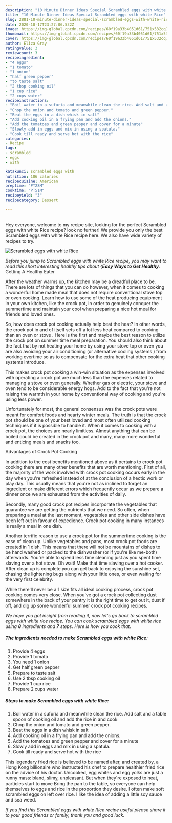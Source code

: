 ```yaml
---
description: "10 Minute Dinner Ideas Special Scrambled eggs with white Rice"
title: "10 Minute Dinner Ideas Special Scrambled eggs with white Rice"
slug: 2881-10-minute-dinner-ideas-special-scrambled-eggs-with-white-rice
date: 2020-10-17T23:27:06.532Z
image: https://img-global.cpcdn.com/recipes/60f19a33b4051d61/751x532cq70/scrambled-eggs-with-white-rice-recipe-main-photo.jpg
thumbnail: https://img-global.cpcdn.com/recipes/60f19a33b4051d61/751x532cq70/scrambled-eggs-with-white-rice-recipe-main-photo.jpg
cover: https://img-global.cpcdn.com/recipes/60f19a33b4051d61/751x532cq70/scrambled-eggs-with-white-rice-recipe-main-photo.jpg
author: Eliza Gray
ratingvalue: 3
reviewcount: 3
recipeingredient:
- "4 eggs"
- "1 tomato"
- "1 onion"
- "half green pepper"
- "to taste salt"
- "2 tbsp cooking oil"
- "1 cup rice"
- "2 cups water"
recipeinstructions:
- "Boil water in a sufuria and meanwhile clean the rice. Add salt and a table spoon of cooking oil and add the rice in and cook"
- "Chop the onion and tomato and green pepper."
- "Beat the eggs in a dish whisk in salt"
- "Add cooking oil in a frying pan and add the onions."
- "Add the tomatoes and green pepper and cover for a minute"
- "Slowly add in eggs and mix in using a spatula."
- "Cook till ready and serve hot with the rice"
categories:
- Recipe
tags:
- scrambled
- eggs
- with

katakunci: scrambled eggs with 
nutrition: 106 calories
recipecuisine: American
preptime: "PT28M"
cooktime: "PT51M"
recipeyield: "3"
recipecategory: Dessert

---
```

<br>
Hey everyone, welcome to my recipe site, looking for the perfect Scrambled eggs with white Rice recipe? look no further! We provide you only the best Scrambled eggs with white Rice recipe here. We also have wide variety of recipes to try.
<br>


![Scrambled eggs with white Rice](https://img-global.cpcdn.com/recipes/60f19a33b4051d61/751x532cq70/scrambled-eggs-with-white-rice-recipe-main-photo.jpg)

<i>Before you jump to Scrambled eggs with white Rice recipe, you may want to read this short interesting healthy tips about {<strong>Easy Ways to Get Healthy</strong>.</i>
Getting A Healthy Eater


After the weather warms up, the kitchen may be a dreadful place to be. There are lots of things that you can do however, when it comes to cooking a wonderful home made meal that does not require conventional stove top or oven cooking. Learn how to use some of the heat producing equipment in your own kitchen, like the crock pot, in order to genuinely conquer the summertime and maintain your cool when preparing a nice hot meal for friends and loved ones.

So, how does crock pot cooking actually help beat the heat? In other words, the crock pot in and of itself sets off a lot less heat compared to cooking than an oven or stove . Here is the first and maybe the best reason to utilize the crock pot on summer time meal preparation. You should also think about the fact that by not heating your home by using your stove top or oven you are also avoiding your air conditioning (or alternative cooling systems ) from working overtime so as to compensate for the extra heat that other cooking systems introduce.

This makes crock pot cooking a win-win situation as the expenses involved with operating a crock pot are much less than the expenses related to managing a stove or oven generally. Whether gas or electric, your stove and oven tend to be considerable energy hogs. Add to the fact that you're not raising the warmth in your home by conventional way of cooking and you're using less power.

Unfortunately for most, the general consensus was the crock pots were meant for comfort foods and hearty winter meals.  The truth is that the crock pot should be one of your best loved and most often utilized cooking techniques if it is possible to handle it. When it comes to cooking with a crock pot, the choices are nearly limitless.  Almost anything that can be boiled could be created in the crock pot and many, many more wonderful and enticing meals and snacks too.

Advantages of Crock Pot Cooking

In addition to the cost benefits mentioned above as it pertains to crock pot cooking there are many other benefits that are worth mentioning. First of all, the majority of the work involved with crock pot cooking occurs early in the day when you're refreshed instead of at the conclusion of a hectic work or play day. This usually means that you're not as inclined to forget an ingredient or make different errors which frequently occur as we prepare a dinner once we are exhausted from the activities of daily.

Secondly, many good crock pot recipes incorporate the vegetables that guarantee we are getting the nutrients that we need. So often, when preparing a meal at the last moment, vegetables and other side dishes have been left out in favour of expedience. Crock pot cooking in many instances is really a meal in one dish.

Another terrific reason to use a crock pot for the summertime cooking is the ease of clean up.  Unlike vegetables and pans, most crock pot foods are created in 1 dish. This means that there will not be mountains of dishes to be hand washed or packed to the dishwasher (or if you're like me-both) afterwards. You're able to spend less time cleaning just as you spent time slaving over a hot stove. Oh wait! Make that time slaving over a hot cooker. After clean up is complete you can get back to enjoying the sunshine set, chasing the lightening bugs along with your little ones, or even waiting for the very first celebrity.

While there'll never be a 1 size fits all ideal cooking process, crock pot cooking comes very close. When you've got a crock pot collecting dust somewhere in the back of your pantry it is the right time to get out it, dust if off, and dig up some wonderful summer crock pot cooking recipes.


<i>We hope you got insight from reading it, now let's go back to scrambled eggs with white rice recipe. You can cook scrambled eggs with white rice using <strong>8</strong> ingredients and <strong>7</strong> steps. Here is how you cook that.
</i>

##### The ingredients needed to make Scrambled eggs with white Rice:

1. Provide 4 eggs
1. Provide 1 tomato
1. You need 1 onion
1. Get half green pepper
1. Prepare to taste salt
1. Use 2 tbsp cooking oil
1. Provide 1 cup rice
1. Prepare 2 cups water


##### Steps to make Scrambled eggs with white Rice:

1. Boil water in a sufuria and meanwhile clean the rice. Add salt and a table spoon of cooking oil and add the rice in and cook
1. Chop the onion and tomato and green pepper.
1. Beat the eggs in a dish whisk in salt
1. Add cooking oil in a frying pan and add the onions.
1. Add the tomatoes and green pepper and cover for a minute
1. Slowly add in eggs and mix in using a spatula.
1. Cook till ready and serve hot with the rice


This legendary fried rice is believed to be named after, and created by, a Hong Kong billionaire who instructed his chef to prepare healthier fried rice on the advice of his doctor. Uncooked, egg whites and egg yolks are just a runny mass: bland, slimy, unpleasant. But when they&#39;re exposed to heat, particles start to move Bring the pan to the table, so everyone can help themselves to eggs and rice in the proportion they desire. I often make soft scrambled eggs on left over rice. I like the idea of adding a little soy sauce and sea weed. 

<i>If you find this Scrambled eggs with white Rice recipe useful please share it to your good friends or family, thank you and good luck.</i>
